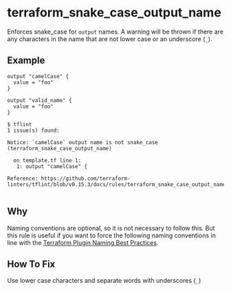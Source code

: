 # terraform_snake_case_output_name

Enforces snake_case for `output` names. A warning will be thrown if there are any characters in the name that are not lower case or an underscore (`_`).

## Example

```hcl
output "camelCase" {
  value = "foo"
}

output "valid_name" {
  value = "foo"
}
```

```
$ tflint
1 issue(s) found:

Notice: `camelCase` output name is not snake_case (terraform_snake_case_output_name)

  on template.tf line 1:
   1: output "camelCase" {

Reference: https://github.com/terraform-linters/tflint/blob/v0.15.3/docs/rules/terraform_snake_case_output_name.md
 
```

## Why

Naming conventions are optional, so it is not necessary to follow this. But this rule is useful if you want to force the following naming conventions in line with the [Terraform Plugin Naming Best Practices](https://www.terraform.io/docs/extend/best-practices/naming.html).

## How To Fix

Use lower case characters and separate words with underscores (`_`)
